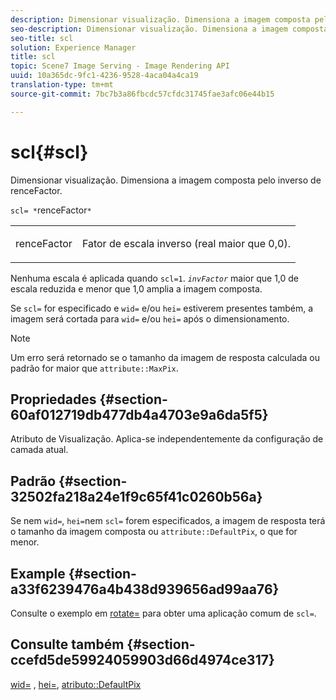 ```yaml
---
description: Dimensionar visualização. Dimensiona a imagem composta pelo inverso de renceFactor.
seo-description: Dimensionar visualização. Dimensiona a imagem composta pelo inverso de renceFactor.
seo-title: scl
solution: Experience Manager
title: scl
topic: Scene7 Image Serving - Image Rendering API
uuid: 10a365dc-9fc1-4236-9528-4aca04a4ca19
translation-type: tm+mt
source-git-commit: 7bc7b3a86fbcdc57cfdc31745fae3afc06e44b15

---
```



# scl{#scl}

Dimensionar visualização. Dimensiona a imagem composta pelo inverso de renceFactor.

`scl= *`renceFactor`*`

<table id="simpletable_A09F5EECAC2B4E0F8633D71C6AD36D8D"> 
 <tr class="strow"> 
  <td class="stentry"> <p><span class="varname"> renceFactor</span> </p> </td> 
  <td class="stentry"> <p>Fator de escala inverso (real maior que 0,0). </p></td> 
 </tr> 
</table>

Nenhuma escala é aplicada quando `scl=1`. *`invFactor`* maior que 1,0 de escala reduzida e menor que 1,0 amplia a imagem composta.

Se `scl=` for especificado e `wid=` e/ou `hei=` estiverem presentes também, a imagem será cortada para `wid=` e/ou `hei=` após o dimensionamento.

>[!NOTE]
>
>Um erro será retornado se o tamanho da imagem de resposta calculada ou padrão for maior que `attribute::MaxPix`.

## Propriedades {#section-60af012719db477db4a4703e9a6da5f5}

Atributo de Visualização. Aplica-se independentemente da configuração de camada atual.

## Padrão {#section-32502fa218a24e1f9c65f41c0260b56a}

Se nem `wid=`, `hei=`nem `scl=` forem especificados, a imagem de resposta terá o tamanho da imagem composta ou `attribute::DefaultPix`, o que for menor.

## Example {#section-a33f6239476a4b438d939656ad99aa76}

Consulte o exemplo em [rotate=](../../../../../is-api/http-ref/image-serving-api-ref/c-http-protocol-reference/c-command-reference/r-rotate.md#reference-12abb086635546ec9ec2e1a793dc1096) para obter uma aplicação comum de `scl=`.

## Consulte também {#section-ccefd5de59924059903d66d4974ce317}

[wid=](../../../../../is-api/http-ref/image-serving-api-ref/c-http-protocol-reference/c-command-reference/r-is-http-wid.md#reference-bfeadcb67bf4485f851eb21345527e47) , [hei=](../../../../../is-api/http-ref/image-serving-api-ref/c-http-protocol-reference/c-command-reference/r-is-http-hei.md#reference-6d6f556ccc0e4b98a815e8a5c1944a96), [atributo::DefaultPix](../../../../../is-api/image-catalog/image-serving-api-ref/c-image-catalog-reference/c-attributes-reference/r-defaultpix.md#reference-996b2c22b30f4fd9b970c84063306df1)
